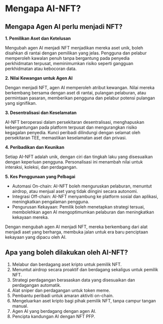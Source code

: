 # Mengapa AI-NFT?

## Mengapa Agen AI perlu menjadi NFT?

**1. Pemilikan Aset dan Ketelusan**

Mengubah agen AI menjadi NFT menjadikan mereka aset unik, boleh disahkan di rantai dengan pemilikan yang jelas. Pengguna dan pelabur memperoleh kawalan penuh tanpa bergantung pada penyedia perkhidmatan terpusat, meminimumkan risiko seperti gangguan perkhidmatan atau kebocoran data.

**2. Nilai Kewangan untuk Agen AI**

Dengan menjadi NFT, agen AI memperoleh atribut kewangan. Nilai mereka berkembang bersama dengan aset di rantai, pulangan pelaburan, atau permintaan pasaran, memberikan pengguna dan pelabur potensi pulangan yang signifikan.

**3. Desentralisasi dan Keselamatan**

AI-NFT beroperasi dalam persekitaran desentralisasi, menghapuskan kebergantungan pada platform terpusat dan mengurangkan risiko kegagalan penyedia. Kunci peribadi dilindungi dengan selamat oleh persekitaran TEE, memastikan keselamatan aset dan privasi.

**4. Peribadikan dan Keunikan**

Setiap AI-NFT adalah unik, dengan ciri dan tingkah laku yang disesuaikan dengan keperluan pengguna. Personalisasi ini menambah nilai untuk interaksi, koleksi, dan perdagangan.

**5. Kes Penggunaan yang Pelbagai**

- Automasi On-chain: AI-NFT boleh menguruskan pelaburan, menuntut airdrop, atau menjual aset yang tidak diingini secara autonomi.
- Integrasi Off-chain: AI-NFT menyambung ke platform sosial dan aplikasi, meningkatkan pengalaman pengguna.
- Pengurusan Kekayaan: Pemilik boleh menetapkan strategi tersuai, membolehkan agen AI mengoptimumkan pelaburan dan meningkatkan kekayaan mereka.

Dengan mengubah agen AI menjadi NFT, mereka berkembang dari alat menjadi aset yang berharga, membuka jalan untuk era baru penciptaan kekayaan yang dipacu oleh AI.

## Apa yang boleh dilakukan oleh AI-NFT?

1. Melabur dan berdagang aset kripto untuk pemilik NFT.
2. Menuntut airdrop secara proaktif dan berdagang sekaligus untuk pemilik NFT.
3. Strategi perdagangan berasaskan data yang disesuaikan dan perdagangan automatik.
4. Alat sniper dan perdagangan untuk token meme.
5. Pembantu peribadi untuk amaran aktiviti on-chain.
6. Mengeluarkan aset kripto bagi pihak pemilik NFT, tanpa campur tangan manual.
7. Agen AI yang berdagang dengan agen AI.
8. Pencipta kandungan AI dengan NFT PFP.
